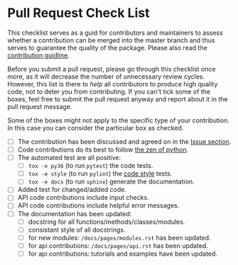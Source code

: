 # Pull Request Check List

This checklist serves as a guid for contributors and maintainers to assess
whether a contribution can be merged into the master branch and thus serves
to guarantee the quality of the package. Please also read the
[contribution guidline](https://github.com/tempoCollaboration/TimeEvolvingMPO/blob/master/CONTRIBUTING.md).

Before you submit a pull request, please go through this checklist once
more, as it will decrease the number of unnecessary review cycles.
However, this list is there to *help* all contributors to produce high
quality code, not to deter you from contributing. If you can't tick some of the
boxes, feel free to submit the pull request anyway and report about it in the
pull request message.

Some of the boxes might not apply to the specific type of your contribution. In
this case you can consider the particular box as checked.

* [ ] The contribution has been discussed and agreed on in the [Issue section](https://github.com/tempoCollaboration/TimeEvolvingMPO/issues).
* [ ] Code contributions do its best to follow [the zen of python](https://www.python.org/dev/peps/pep-0020/).
* [ ] The automated test are all positive:
  - [ ] `tox -e py36` (to run `pytest`) the code tests.
  - [ ] `tox -e style` (to run `pylint`) the [code style](https://www.python.org/dev/peps/pep-0008/) tests.
  - [ ] `tox -e docs` (to run `sphinx`) generate the documentation.
* [ ] Added test for changed/added code.
* [ ] API code contributions include input checks.
* [ ] API code contributions include helpful error messages.
* [ ] The documentation has been updated:
  - [ ] docstring for all functions/methods/classes/modules.
  - [ ] consistant style of all docstrings.
  - [ ] for new modules: `/docs/pages/modules.rst` has been updated.
  - [ ] for api contributions: `/docs/pages/api.rst` has been updated.
  - [ ] for api contributions: tutorials and examples have been updated.
